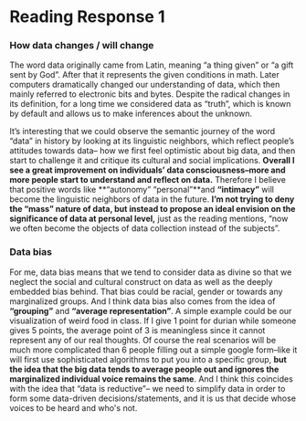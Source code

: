 # Reading Response 1

### How data changes / will change

The word data originally came from Latin, meaning “a thing given” or “a gift sent by God”. After that it represents the given conditions in math. Later computers dramatically changed our understanding of data, which then mainly referred to electronic bits and bytes. Despite the radical changes in its definition, for a long time we considered data as “truth”, which is known by default and allows us to make inferences about the unknown.

It’s interesting that we could observe the semantic journey of the word “data” in history by looking at its linguistic neighbors, which reflect people’s attitudes towards data– how we first feel optimistic about big data, and then start to challenge it and critique its cultural and social implications. **Overall I see a great improvement on individuals’ data consciousness–more and more people start to understand and reflect on data.** Therefore I believe that positive words like **“autonomy” “personal”**and **“intimacy”** will become the linguistic neighbors of data in the future. **I’m not trying to deny the “mass” nature of data, but instead to propose an ideal envision on the significance of data at personal level,** just as the reading mentions, “now we often become the objects of data collection instead of the subjects”.

### Data bias

For me, data bias means that we tend to consider data as divine so that we neglect the social and cultural construct on data as well as the deeply embedded bias behind. That bias could be racial, gender or towards any marginalized groups. And I think data bias also comes from the idea of **“grouping”** and **“average representation”**. A simple example could be our visualization of weird food in class. If I give 1 point for durian while someone gives 5 points, the average point of 3 is meaningless since it cannot represent any of our real thoughts. Of course the real scenarios will be much more complicated than 6 people filling out a simple google form–like it will first use sophisticated algorithms to put you into a specific group, **but the idea that the big data tends to average people out and ignores the marginalized individual voice remains the same**. And I think this coincides with the idea that “data is reductive”– we need to simplify data in order to form some data-driven decisions/statements, and it is us that decide whose voices to be heard and who's not.
